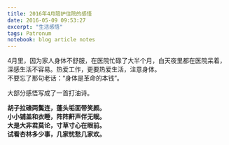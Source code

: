 ```yaml
---
title: 2016年4月陪护住院的感悟
date: 2016-05-09 09:53:27
excerpt: "生活感悟"
tags: Patronum
notebook: blog article notes
---
```


4月里，因为家人身体不舒服，在医院忙碌了大半个月，白天夜里都在医院呆着，深感生活不容易。热爱工作，更要热爱生活，注意身体。  
不要忘了那句老话：“身体是革命的本钱”。

大部分感悟写成了一首打油诗。


**胡子拉碴两鬓连，蓬头垢面带笑颜。**  
**小小铺盖和衣睡，阵阵鼾声伴无眠。**  
**大是大非君莫论，寸草寸心在眼前。**  
**试看杏林多少事，几家忧愁几家欢。**  
